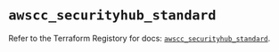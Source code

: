 # `awscc_securityhub_standard`

Refer to the Terraform Registory for docs: [`awscc_securityhub_standard`](https://registry.terraform.io/providers/hashicorp/awscc/0.70.0/docs/resources/securityhub_standard).
